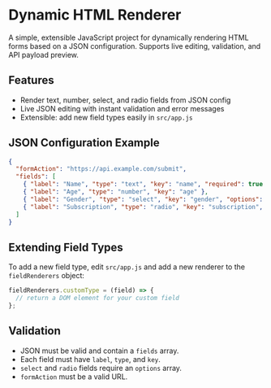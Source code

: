 # Dynamic HTML Renderer

A simple, extensible JavaScript project for dynamically rendering HTML forms based on a JSON configuration. Supports live editing, validation, and API payload preview.

## Features
- Render text, number, select, and radio fields from JSON config
- Live JSON editing with instant validation and error messages
- Extensible: add new field types easily in `src/app.js`

## JSON Configuration Example
```json
{
  "formAction": "https://api.example.com/submit",
  "fields": [
    { "label": "Name", "type": "text", "key": "name", "required": true },
    { "label": "Age", "type": "number", "key": "age" },
    { "label": "Gender", "type": "select", "key": "gender", "options": ["Male", "Female"] },
    { "label": "Subscription", "type": "radio", "key": "subscription", "options": ["Free", "Premium", "Enterprise"], "required": true }
  ]
}
```

## Extending Field Types
To add a new field type, edit `src/app.js` and add a new renderer to the `fieldRenderers` object:
```js
fieldRenderers.customType = (field) => {
  // return a DOM element for your custom field
};
```

## Validation
- JSON must be valid and contain a `fields` array.
- Each field must have `label`, `type`, and `key`.
- `select` and `radio` fields require an `options` array.
- `formAction` must be a valid URL.